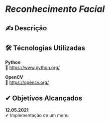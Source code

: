 # ***Reconhecimento Facial***

## ✍ Descrição


## 🛠 Técnologias Utilizadas
**Python**  
🔗 https://www.python.org/  

**OpenCV**  
🔗 https://opencv.org/  

## ✔ Objetivos Alcançados
**12.05.2021**  
✔ Implementação de um menu  
